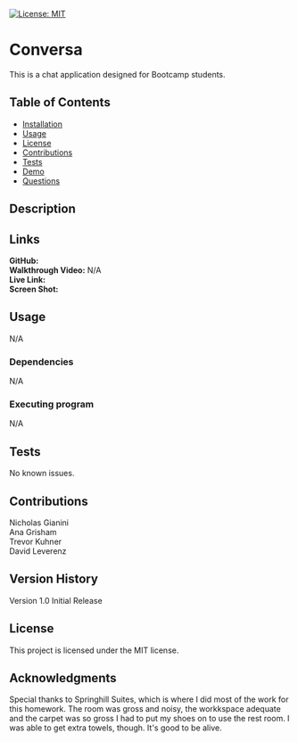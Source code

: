 [![License: MIT](https://img.shields.io/badge/License-MIT-yellow.svg)](https://opensource.org/licenses/MIT)

# Conversa
This is a chat application designed for Bootcamp students.

 ## Table of Contents
 - [Installation](#Installation)
 - [Usage](#Usage)
 - [License](#License)
 - [Contributions](#Contributions)
 - [Tests](#Tests)
 - [Demo](#Demo)
 - [Questions](#Questions)

## Description



## Links
**GitHub:** <br>
**Walkthrough Video:** N/A<br>
**Live Link:** <br>
**Screen Shot:** <br>


## Usage
N/A
### Dependencies
N/A
### Executing program
N/A
## Tests
No known issues.
## Contributions
Nicholas Gianini<br>
Ana Grisham<br>
Trevor Kuhner<br>
David Leverenz<br>

## Version History
Version 1.0 Initial Release
## License
This project is licensed under the MIT license.
## Acknowledgments
Special thanks to Springhill Suites, which is where I did most of the work for this homework.  The room was gross and noisy, the workkspace adequate and the carpet was so gross I had to put my shoes on to use the rest room.  I was able to get extra towels, though.  It's good to be alive.

